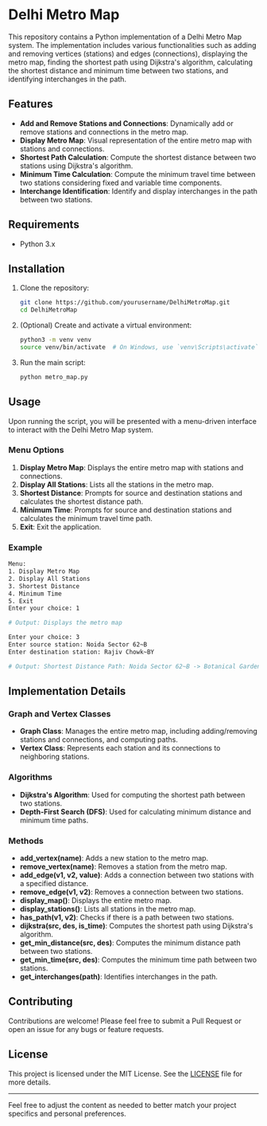 

# Delhi Metro Map

This repository contains a Python implementation of a Delhi Metro Map system. The implementation includes various functionalities such as adding and removing vertices (stations) and edges (connections), displaying the metro map, finding the shortest path using Dijkstra's algorithm, calculating the shortest distance and minimum time between two stations, and identifying interchanges in the path.

## Features

- **Add and Remove Stations and Connections**: Dynamically add or remove stations and connections in the metro map.
- **Display Metro Map**: Visual representation of the entire metro map with stations and connections.
- **Shortest Path Calculation**: Compute the shortest distance between two stations using Dijkstra's algorithm.
- **Minimum Time Calculation**: Compute the minimum travel time between two stations considering fixed and variable time components.
- **Interchange Identification**: Identify and display interchanges in the path between two stations.

## Requirements

- Python 3.x

## Installation

1. Clone the repository:
    ```sh
    git clone https://github.com/yourusername/DelhiMetroMap.git
    cd DelhiMetroMap
    ```

2. (Optional) Create and activate a virtual environment:
    ```sh
    python3 -m venv venv
    source venv/bin/activate  # On Windows, use `venv\Scripts\activate`
    ```

3. Run the main script:
    ```sh
    python metro_map.py
    ```

## Usage

Upon running the script, you will be presented with a menu-driven interface to interact with the Delhi Metro Map system.

### Menu Options

1. **Display Metro Map**: Displays the entire metro map with stations and connections.
2. **Display All Stations**: Lists all the stations in the metro map.
3. **Shortest Distance**: Prompts for source and destination stations and calculates the shortest distance path.
4. **Minimum Time**: Prompts for source and destination stations and calculates the minimum travel time path.
5. **Exit**: Exit the application.

### Example

```sh
Menu:
1. Display Metro Map
2. Display All Stations
3. Shortest Distance
4. Minimum Time
5. Exit
Enter your choice: 1

# Output: Displays the metro map

Enter your choice: 3
Enter source station: Noida Sector 62~B
Enter destination station: Rajiv Chowk~BY

# Output: Shortest Distance Path: Noida Sector 62~B -> Botanical Garden~B -> Yamuna Bank~B -> Rajiv Chowk~BY
```

## Implementation Details

### Graph and Vertex Classes

- **Graph Class**: Manages the entire metro map, including adding/removing stations and connections, and computing paths.
- **Vertex Class**: Represents each station and its connections to neighboring stations.

### Algorithms

- **Dijkstra's Algorithm**: Used for computing the shortest path between two stations.
- **Depth-First Search (DFS)**: Used for calculating minimum distance and minimum time paths.

### Methods

- **add_vertex(name)**: Adds a new station to the metro map.
- **remove_vertex(name)**: Removes a station from the metro map.
- **add_edge(v1, v2, value)**: Adds a connection between two stations with a specified distance.
- **remove_edge(v1, v2)**: Removes a connection between two stations.
- **display_map()**: Displays the entire metro map.
- **display_stations()**: Lists all stations in the metro map.
- **has_path(v1, v2)**: Checks if there is a path between two stations.
- **dijkstra(src, des, is_time)**: Computes the shortest path using Dijkstra's algorithm.
- **get_min_distance(src, des)**: Computes the minimum distance path between two stations.
- **get_min_time(src, des)**: Computes the minimum time path between two stations.
- **get_interchanges(path)**: Identifies interchanges in the path.

## Contributing

Contributions are welcome! Please feel free to submit a Pull Request or open an issue for any bugs or feature requests.

## License

This project is licensed under the MIT License. See the [LICENSE](LICENSE) file for more details.

---

Feel free to adjust the content as needed to better match your project specifics and personal preferences.
